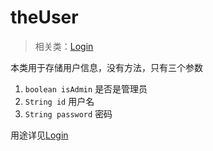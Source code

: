 # theUser

> 相关类：[Login](/documents/Login.md)

本类用于存储用户信息，没有方法，只有三个参数
1. `boolean isAdmin` 是否是管理员
2. `String id` 用户名
3. `String password` 密码

用途详见[Login](/documents/Login.md)
